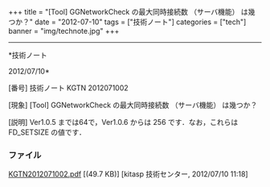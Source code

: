 ﻿+++
title = "[Tool] GGNetworkCheck の最大同時接続数 （サーバ機能） は幾つか？"
date = "2012-07-10"
tags = ["技術ノート"]
categories = ["tech"]
banner = "img/technote.jpg"
+++

-----------------------------------------------------------------------------------------------------------------------------

*技術ノート

2012/07/10*


[番号]
技術ノート KGTN 2012071002

[現象]
[Tool] GGNetworkCheck の最大同時接続数 （サーバ機能） は幾つか？

[説明]
Ver1.0.5 までは64で，Ver1.0.6 からは 256 です．なお，これらは
FD_SETSIZE の値です．


### ファイル

 
 


[KGTN2012071002.pdf](http://techreport.kitasp.net/attachments/download/942/KGTN2012071002.pdf)
 [(49.7 KB)] [kitasp 技術センター, 2012/07/10
11:18]


 


 

